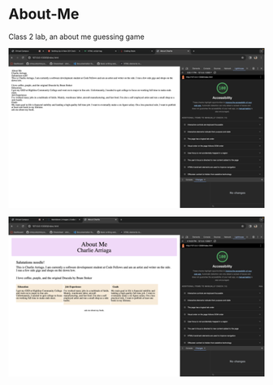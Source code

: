 # About-Me
Class 2 lab, an about me guessing game

![screenshot of me using the lighthouse feature before css applied](/img/Screenshot%202023-10-24%20at%203.55.51%20PM.png)

![screenshout of me using lighthouse feature after css applied](/img/Screenshot%202023-10-24%20at%204.19.59%20PM.png)